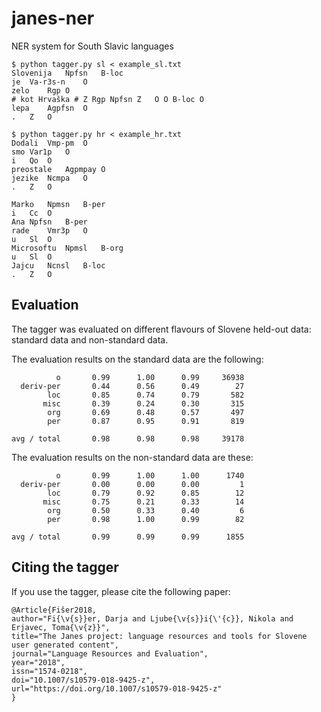 # janes-ner
NER system for South Slavic languages

```
$ python tagger.py sl < example_sl.txt
Slovenija	Npfsn	B-loc
je	Va-r3s-n	O
zelo	Rgp	O
# kot Hrvaška #	Z Rgp Npfsn Z	O O B-loc O
lepa	Agpfsn	O
.	Z	O

$ python tagger.py hr < example_hr.txt
Dodali	Vmp-pm	O
smo	Var1p	O
i	Qo	O
preostale	Agpmpay	O
jezike	Ncmpa	O
.	Z	O

Marko	Npmsn	B-per
i	Cc	O
Ana	Npfsn	B-per
rade	Vmr3p	O
u	Sl	O
Microsoftu	Npmsl	B-org
u	Sl	O
Jajcu	Ncnsl	B-loc
.	Z	O

```

## Evaluation

The tagger was evaluated on different flavours of Slovene held-out data: standard data and non-standard data.

The evaluation results on the standard data are the following:

```
          o       0.99      1.00      0.99     36938
  deriv-per       0.44      0.56      0.49        27
        loc       0.85      0.74      0.79       582
       misc       0.39      0.24      0.30       315
        org       0.69      0.48      0.57       497
        per       0.87      0.95      0.91       819

avg / total       0.98      0.98      0.98     39178
```

The evaluation results on the non-standard data are these:

```
          o       0.99      1.00      1.00      1740
  deriv-per       0.00      0.00      0.00         1
        loc       0.79      0.92      0.85        12
       misc       0.75      0.21      0.33        14
        org       0.50      0.33      0.40         6
        per       0.98      1.00      0.99        82

avg / total       0.99      0.99      0.99      1855
```

## Citing the tagger

If you use the tagger, please cite the following paper:

```
@Article{Fišer2018,
author="Fi{\v{s}}er, Darja and Ljube{\v{s}}i{\'{c}}, Nikola and Erjavec, Toma{\v{z}}",
title="The Janes project: language resources and tools for Slovene user generated content",
journal="Language Resources and Evaluation",
year="2018",
issn="1574-0218",
doi="10.1007/s10579-018-9425-z",
url="https://doi.org/10.1007/s10579-018-9425-z"
}
```
